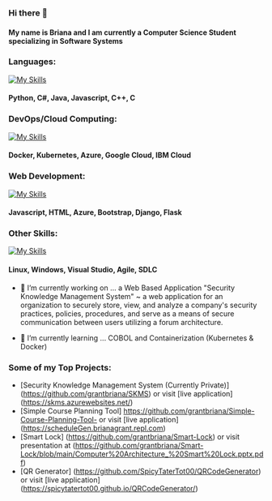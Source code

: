 ### Hi there 👋
#### My name is Briana and I am currently a Computer Science Student specializing in Software Systems
### Languages:
[![My Skills](https://skillicons.dev/icons?i=py,cs,java,js,cpp,c&theme=light)](https://skillicons.dev)
#### Python, C#, Java, Javascript, C++, C 

### DevOps/Cloud Computing:
[![My Skills](https://skillicons.dev/icons?i=docker,kubernetes,azure,gcp&theme=light)](https://skillicons.dev)
#### Docker, Kubernetes, Azure, Google Cloud, IBM Cloud

### Web Development:
[![My Skills](https://skillicons.dev/icons?i=js,html,css,bootstrap,django,flask&theme=light)](https://skillicons.dev)
#### Javascript, HTML, Azure, Bootstrap, Django, Flask 

### Other Skills:
[![My Skills](https://skillicons.dev/icons?i=linux&theme=light)](https://skillicons.dev)
#### Linux, Windows, Visual Studio, Agile, SDLC


- 🔭 I’m currently working on ... a Web Based Application "Security Knowledge Management System" ~ a web application for an organization to securely store, view, and analyze a company's security practices, policies, procedures, and serve as a means of secure communication between users utilizing a forum architecture. 

- 🌱 I’m currently learning ... COBOL and Containerization (Kubernetes & Docker)

### Some of my Top Projects: 
- [Security Knowledge Management System (Currently Private)] (https://github.com/grantbriana/SKMS) or visit [live application] (https://skms.azurewebsites.net/)
- [Simple Course Planning Tool] https://github.com/grantbriana/Simple-Course-Planning-Tool- or visit [live application] (https://scheduleGen.brianagrant.repl.com)
- [Smart Lock] (https://github.com/grantbriana/Smart-Lock) or visit presentation at (https://github.com/grantbriana/Smart-Lock/blob/main/Computer%20Architecture_%20Smart%20Lock.pptx.pdf)
- [QR Generator] (https://github.com/SpicyTaterTot00/QRCodeGenerator) or visit [live application]  (https://spicytatertot00.github.io/QRCodeGenerator/)
<!--
**grantbriana/grantbriana** is a ✨ _special_ ✨ repository because its `README.md` (this file) appears on your GitHub profile.

Here are some ideas to get you started:

- 🔭 I’m currently working on ... Cobol
- 🌱 I’m currently learning ...
- 👯 I’m looking to collaborate on ...
- 🤔 I’m looking for help with ...
- 💬 Ask me about ...
- 📫 How to reach me: ...
- 😄 Pronouns: ...
- ⚡ Fun fact: ...
-->
